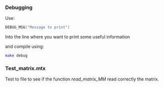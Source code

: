 ### Debugging 
Use: 
``` C++
DEBUG_MSG("Message to print")
```
Into the line where you want to print some useful information

and compile using:
```bash
make debug
```

### Test_matrix.mtx
Test to file to see if the function *read_matrix_MM* read correctly the matrix. 


